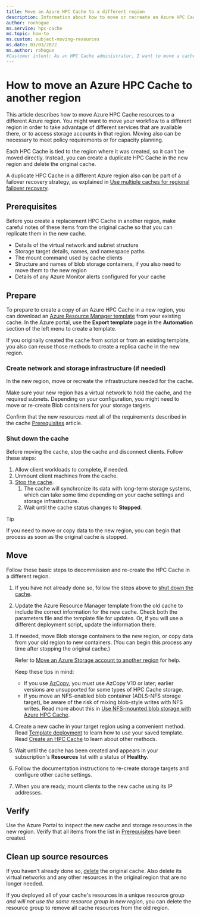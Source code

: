 ```yaml
---
title: Move an Azure HPC Cache to a different region
description: Information about how to move or recreate an Azure HPC Cache in another region
author: ronhogue
ms.service: hpc-cache
ms.topic: how-to
ms.custom: subject-moving-resources
ms.date: 03/03/2022
ms.author: rohogue
#Customer intent: As an HPC Cache administrator, I want to move a cache to another region so that it can be used with different services or provide failover for another cache instance.
---
```


# How to move an Azure HPC Cache to another region

This article describes how to move Azure HPC Cache resources to a different Azure region. You might want to move your workflow to a different region in order to take advantage of different services that are available there, or to access storage accounts in that region. Moving also can be necessary to meet policy requirements or for capacity planning.

Each HPC Cache is tied to the region where it was created, so it can't be moved directly. Instead, you can create a duplicate HPC Cache in the new region and delete the original cache.

A duplicate HPC Cache in a different Azure region also can be part of a failover recovery strategy, as explained in [Use multiple caches for regional failover recovery](hpc-region-recovery.md).

## Prerequisites

Before you create a replacement HPC Cache in another region, make careful notes of these items from the original cache so that you can replicate them in the new cache.

* Details of the virtual network and subnet structure
* Storage target details, names, and namespace paths
* The mount command used by cache clients
* Structure and names of blob storage containers, if you also need to move them to the new region
* Details of any Azure Monitor alerts configured for your cache

## Prepare

To prepare to create a copy of an Azure HPC Cache in a new region, you can download an [Azure Resource Manager template](../azure-resource-manager/templates/overview.md) from your existing cache. In the Azure portal, use the **Export template** page in the **Automation** section of the left menu to create a template.

If you originally created the cache from script or from an existing template, you also can reuse those methods to create a replica cache in the new region.

### Create network and storage infrastructure (if needed)

In the new region, move or recreate the infrastructure needed for the cache.

Make sure your new region has a virtual network to hold the cache, and the required subnets. Depending on your configuration, you might need to move or re-create Blob containers for your storage targets.

Confirm that the new resources meet all of the requirements described in the cache [Prerequisites](hpc-cache-prerequisites.md) article.

### Shut down the cache

Before moving the cache, stop the cache and disconnect clients. Follow these steps:

1. Allow client workloads to complete, if needed.
1. Unmount client machines from the cache.
1. [Stop the cache](hpc-cache-manage.md#stop-the-cache).
    1. The cache will synchronize its data with long-term storage systems, which can take some time depending on your cache settings and storage infrastructure.
    1. Wait until the cache status changes to **Stopped**.

> [!TIP]
> If you need to move or copy data to the new region, you can begin that process as soon as the original cache is stopped.

## Move

Follow these basic steps to decommission and re-create the HPC Cache in a different region.

1. If you have not already done so, follow the steps above to [shut down the cache](#shut-down-the-cache).
1. Update the Azure Resource Manager template from the old cache to include the correct information for the new cache. Check both the parameters file and the template file for updates. Or, if you will use a different deployment script, update the information there.
1. If needed, move Blob storage containers to the new region, or copy data from your old region to new containers. (You can begin this process any time after stopping the original cache.)

   Refer to [Move an Azure Storage account to another region](../storage/common/storage-account-move.md) for help.

   Keep these tips in mind:

   * If you use [AzCopy](../storage/common/storage-use-azcopy-v10.md), you must use AzCopy V10 or later; earlier versions are unsupported for some types of HPC Cache storage.
   * If you move an NFS-enabled blob container (ADLS-NFS storage target), be aware of the risk of mixing blob-style writes with NFS writes. Read more about this in [Use NFS-mounted blob storage with Azure HPC Cache](nfs-blob-considerations.md#pre-load-data-with-nfs-protocol).

1. Create a new cache in your target region using a convenient method. Read [Template deployment](../azure-resource-manager/templates/overview.md#template-deployment-process) to learn how to use your saved template. Read [Create an HPC Cache](hpc-cache-create.md) to learn about other methods.
1. Wait until the cache has been created and appears in your subscription's **Resources** list with a status of **Healthy**.
1. Follow the documentation instructions to re-create storage targets and configure other cache settings.
1. When you are ready, mount clients to the new cache using its IP addresses.

## Verify

Use the Azure Portal to inspect the new cache and storage resources in the new region. Verify that all items from the list in [Prerequisites](#prerequisites) have been created.

## Clean up source resources

If you haven't already done so, [delete](hpc-cache-manage.md?#delete-the-cache) the original cache. Also delete its virtual networks and any other resources in the original region that are no longer needed.

If you deployed all of your cache's resources in a unique resource group *and will not use the same resource group in new region*, you can delete the resource group to remove all cache resources from the old region.
